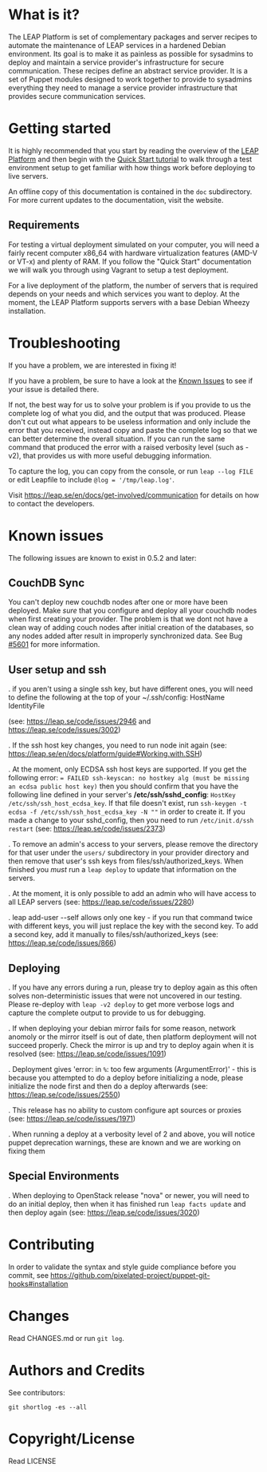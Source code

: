 What is it?
=============================

The LEAP Platform is set of complementary packages and server recipes to automate the maintenance of LEAP services in a hardened Debian environment. Its goal is to make it as painless as possible for sysadmins to deploy and maintain a service provider's infrastructure for secure communication. These recipes define an abstract service provider. It is a set of Puppet modules designed to work together to provide to sysadmins everything they need to manage a service provider infrastructure that provides secure communication services.

Getting started
=============================

It is highly recommended that you start by reading the overview of the [LEAP Platform](https://leap.se/docs/platform) and then begin with the [Quick Start tutorial](https://leap.se/en/docs/platform/tutorials/quick-start) to walk through a test environment setup to get familiar with how things work before deploying to live servers.

An offline copy of this documentation is contained in the `doc` subdirectory. For more current updates to the documentation, visit the website.

Requirements
------------------

For testing a virtual deployment simulated on your computer, you will need a fairly recent computer x86_64 with hardware virtualization features (AMD-V or VT-x) and plenty of RAM. If you follow the "Quick Start" documentation we will walk you through using Vagrant to setup a test deployment.

For a live deployment of the platform, the number of servers that is required depends on your needs and which services you want to deploy. At the moment, the LEAP Platform supports servers with a base Debian Wheezy installation.

Troubleshooting
=============================

If you have a problem, we are interested in fixing it!

If you have a problem, be sure to have a look at the [Known Issues](https://leap.se/docs/platform/known-issues) to see if your issue is detailed there.

If not, the best way for us to solve your problem is if you provide to us the complete log of what you did, and the output that was produced. Please don't cut out what appears to be useless information and only include the error that you received, instead copy and paste the complete log so that we can better determine the overall situation. If you can run the same command that produced the error with a raised verbosity level (such as -v2), that provides us with more useful debugging information.

To capture the log, you can copy from the console, or run `leap --log FILE` or edit Leapfile to include `@log = '/tmp/leap.log'`.

Visit https://leap.se/en/docs/get-involved/communication for details on how to contact the developers.

Known issues
============

The following issues are known to exist in 0.5.2 and later:

CouchDB Sync
------------
You can't deploy new couchdb nodes after one or more have been deployed. Make *sure* that you configure and deploy all your couchdb nodes when first creating your provider. The problem is that we dont not have a clean way of adding couch nodes after initial creation of the databases, so any nodes added after result in improperly synchronized data. See Bug [#5601](https://leap.se/code/issues/5601) for more information.

User setup and ssh
------------------

. if you aren't using a single ssh key, but have different ones, you will need to define the following at the top of your ~/.ssh/config:
  HostName <ip address>
  IdentityFile <path to identity file>

  (see: https://leap.se/code/issues/2946 and https://leap.se/code/issues/3002)

. If the ssh host key changes, you need to run node init again (see: https://leap.se/en/docs/platform/guide#Working.with.SSH)

. At the moment, only ECDSA ssh host keys are supported. If you get the following error: `= FAILED ssh-keyscan: no hostkey alg (must be missing an ecdsa public host key)` then you should confirm that you have the following line defined in your server's **/etc/ssh/sshd_config**: `HostKey /etc/ssh/ssh_host_ecdsa_key`. If that file doesn't exist, run `ssh-keygen -t ecdsa -f /etc/ssh/ssh_host_ecdsa_key -N ""` in order to create it. If you made a change to your sshd_config, then you need to run `/etc/init.d/ssh restart` (see: https://leap.se/code/issues/2373)

. To remove an admin's access to your servers, please remove the directory for that user under the `users/` subdirectory in your provider directory and then remove that user's ssh keys from files/ssh/authorized_keys. When finished you *must* run a `leap deploy` to update that information on the servers.

. At the moment, it is only possible to add an admin who will have access to all LEAP servers (see: https://leap.se/code/issues/2280)

. leap add-user --self allows only one key - if you run that command twice with different keys, you will just replace the key with the second key. To add a second key, add it manually to files/ssh/authorized_keys (see: https://leap.se/code/issues/866)


Deploying
---------

. If you have any errors during a run, please try to deploy again as this often solves non-deterministic issues that were not uncovered in our testing. Please re-deploy with `leap -v2 deploy` to get more verbose logs and capture the complete output to provide to us for debugging.

. If when deploying your debian mirror fails for some reason, network anomoly or the mirror itself is out of date, then platform deployment will not succeed properly. Check the mirror is up and try to deploy again when it is resolved (see: https://leap.se/code/issues/1091)

. Deployment gives 'error: in `%`: too few arguments (ArgumentError)' - this is because you attempted to do a deploy before initializing a node, please initialize the node first and then do a deploy afterwards (see: https://leap.se/code/issues/2550)

. This release has no ability to custom configure apt sources or proxies (see: https://leap.se/code/issues/1971)

. When running a deploy at a verbosity level of 2 and above, you will notice puppet deprecation warnings, these are known and we are working on fixing them

Special Environments
--------------------

. When deploying to OpenStack release "nova" or newer, you will need to do an initial deploy, then when it has finished run `leap facts update` and then deploy again (see: https://leap.se/code/issues/3020)


Contributing
============

In order to validate the syntax and style guide compliance
before you commit, see https://github.com/pixelated-project/puppet-git-hooks#installation


Changes
=========

Read CHANGES.md or run `git log`.

Authors and Credits
===================

See contributors:

    git shortlog -es --all


Copyright/License
=================

Read LICENSE
